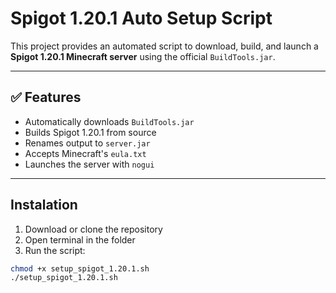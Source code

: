 # Spigot 1.20.1 Auto Setup Script

This project provides an automated script to download, build, and launch a **Spigot 1.20.1 Minecraft server** using the official `BuildTools.jar`.

---

## ✅ Features

- Automatically downloads `BuildTools.jar`
- Builds Spigot 1.20.1 from source
- Renames output to `server.jar`
- Accepts Minecraft's `eula.txt`
- Launches the server with `nogui`

---

## Instalation

1. Download or clone the repository
2. Open terminal in the folder
3. Run the script:

```bash
chmod +x setup_spigot_1.20.1.sh
./setup_spigot_1.20.1.sh
```
